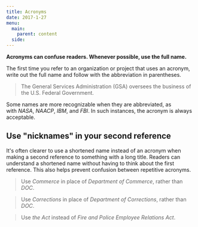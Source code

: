 ```yaml
---
title: Acronyms
date: 2017-1-27
menu:
  main:
    parent: content
  side:
---
```

**Acronyms can confuse readers. Whenever possible, use the full name.**

The first time you refer to an organization or project that uses an acronym, write out the full name and follow with the abbreviation in parentheses.

>The General Services Administration (GSA) oversees the business of the U.S. Federal Government.

Some names are more recognizable when they are abbreviated, as with *NASA*, *NAACP*, *IBM*, and *FBI*. In such instances, the acronym is always acceptable.

## Use "nicknames" in your second reference

It's often clearer to use a shortened name instead of an acronym when making a second reference to something with a long title. Readers can understand a shortened name without having to think about the first reference. This also helps prevent confusion between repetitive acronyms.

> Use *Commerce* in place of *Department of Commerce*, rather than *DOC*.

>Use *Corrections* in place of *Department of Corrections*, rather than *DOC*.

>Use *the Act* instead of *Fire and Police Employee Relations Act*.
